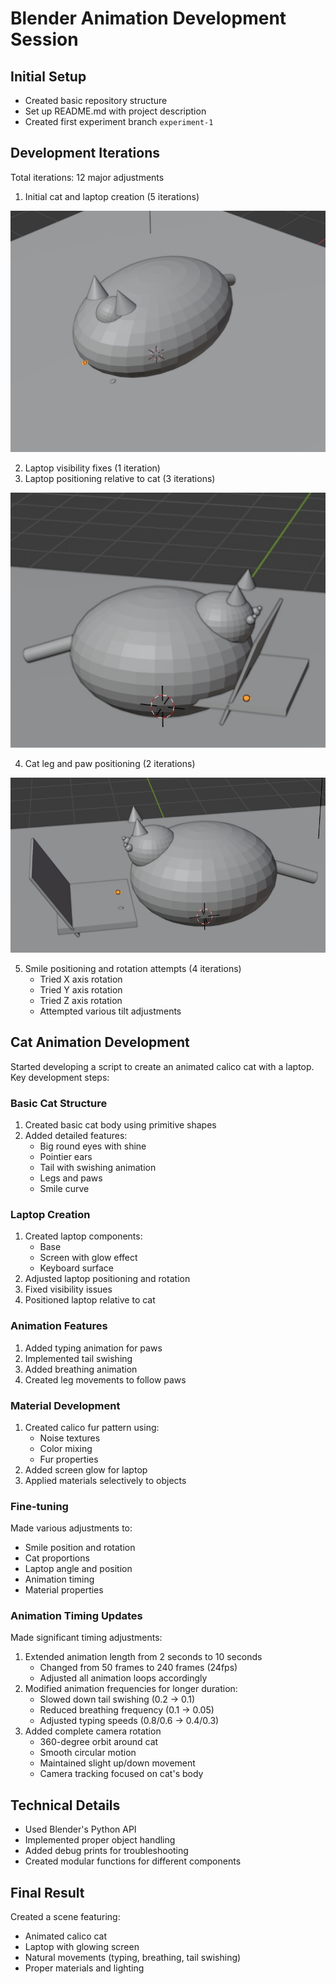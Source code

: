 # Blender Animation Development Session

## Initial Setup
- Created basic repository structure
- Set up README.md with project description
- Created first experiment branch `experiment-1`

## Development Iterations
Total iterations: 12 major adjustments
1. Initial cat and laptop creation (5 iterations)

![try 1](try-1.jpg)

2. Laptop visibility fixes (1 iteration)
3. Laptop positioning relative to cat (3 iterations)

![try 3](try-3.jpg)

4. Cat leg and paw positioning (2 iterations)

![try-5-or-6](try-5-or-6.jpg)

5. Smile positioning and rotation attempts (4 iterations)
   - Tried X axis rotation
   - Tried Y axis rotation
   - Tried Z axis rotation
   - Attempted various tilt adjustments

## Cat Animation Development
Started developing a script to create an animated calico cat with a laptop. Key development steps:

### Basic Cat Structure
1. Created basic cat body using primitive shapes
2. Added detailed features:
   - Big round eyes with shine
   - Pointier ears
   - Tail with swishing animation
   - Legs and paws
   - Smile curve

### Laptop Creation
1. Created laptop components:
   - Base
   - Screen with glow effect
   - Keyboard surface
2. Adjusted laptop positioning and rotation
3. Fixed visibility issues
4. Positioned laptop relative to cat

### Animation Features
1. Added typing animation for paws
2. Implemented tail swishing
3. Added breathing animation
4. Created leg movements to follow paws

### Material Development
1. Created calico fur pattern using:
   - Noise textures
   - Color mixing
   - Fur properties
2. Added screen glow for laptop
3. Applied materials selectively to objects

### Fine-tuning
Made various adjustments to:
- Smile position and rotation
- Cat proportions
- Laptop angle and position
- Animation timing
- Material properties

### Animation Timing Updates
Made significant timing adjustments:
1. Extended animation length from 2 seconds to 10 seconds
   - Changed from 50 frames to 240 frames (24fps)
   - Adjusted all animation loops accordingly
2. Modified animation frequencies for longer duration:
   - Slowed down tail swishing (0.2 → 0.1)
   - Reduced breathing frequency (0.1 → 0.05)
   - Adjusted typing speeds (0.8/0.6 → 0.4/0.3)
3. Added complete camera rotation
   - 360-degree orbit around cat
   - Smooth circular motion
   - Maintained slight up/down movement
   - Camera tracking focused on cat's body

## Technical Details
- Used Blender's Python API
- Implemented proper object handling
- Added debug prints for troubleshooting
- Created modular functions for different components

## Final Result
Created a scene featuring:
- Animated calico cat
- Laptop with glowing screen
- Natural movements (typing, breathing, tail swishing)
- Proper materials and lighting 